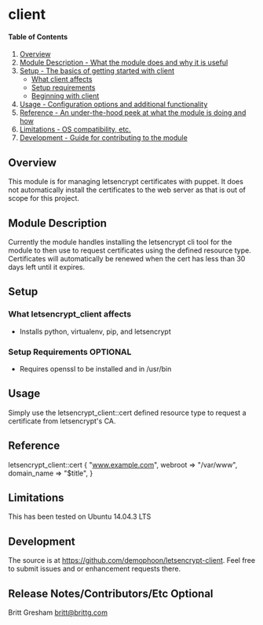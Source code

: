 # client

#### Table of Contents

1. [Overview](#overview)
2. [Module Description - What the module does and why it is useful](#module-description)
3. [Setup - The basics of getting started with client](#setup)
    * [What client affects](#what-client-affects)
    * [Setup requirements](#setup-requirements)
    * [Beginning with client](#beginning-with-client)
4. [Usage - Configuration options and additional functionality](#usage)
5. [Reference - An under-the-hood peek at what the module is doing and how](#reference)
5. [Limitations - OS compatibility, etc.](#limitations)
6. [Development - Guide for contributing to the module](#development)

## Overview

This module is for managing letsencrypt certificates with puppet. It does not
automatically install the certificates to the web server as that is out of
scope for this project.

## Module Description

Currently the module handles installing the letsencrypt cli tool for the module
to then use to request certificates using the defined resource type.
Certificates will automatically be renewed when the cert has less than 30 days
left until it expires.

## Setup

### What letsencrypt_client affects

* Installs python, virtualenv, pip, and letsencrypt

### Setup Requirements **OPTIONAL**

* Requires openssl to be installed and in /usr/bin

## Usage

Simply use the letsencrypt_client::cert defined resource type to request a
certificate from letsencrypt's CA.

## Reference

letsencrypt_client::cert { "www.example.com",
  webroot => "/var/www",
  domain_name => "$title",
}

## Limitations

This has been tested on Ubuntu 14.04.3 LTS

## Development

The source is at https://github.com/demophoon/letsencrypt-client. Feel free to
submit issues and or enhancement requests there.

## Release Notes/Contributors/Etc **Optional**

Britt Gresham <britt@brittg.com>
